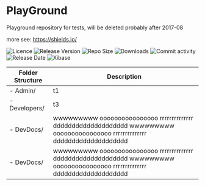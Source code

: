 # PlayGround
Playground repository for tests, will be deleted probably after 2017-08

more see: https://shields.io/

<img alt="Licence"         src="https://img.shields.io/badge/GPL-3.0-blue.svg">
<img alt="Release Version" src="https://img.shields.io/github/release/mniederw/MnCommonPsToolLib.svg">
<img alt="Repo Size"       src="https://img.shields.io/github/repo-size/mniederw/MnCommonPsToolLib.svg">
<img alt="Downloads"       src="https://img.shields.io/github/downloads/mniederw/MnCommonPsToolLib/total.svg">
<img alt="Commit activity" src="https://img.shields.io/github/commit-activity/y/mniederw/MnCommonPsToolLib.svg">
<img alt="Release Date"    src="https://img.shields.io/github/release-date/mniederw/MnCommonPsToolLib.svg">


<img alt="Xibase"          src="https://img.shields.io/website/https/xibase.zapto.org/mn.svg?label=xibase.zapto.org">



|Folder Structure       | Description
|---------------------- | ------------------------------------------------------------------------------------------------------
|- Admin/               | t1
|  - Developers/        | t3
|  - DevDocs/           | wwwwwwwww oooooooooooooooo rrrrrrrrrrrrrr dddddddddddddddddddd wwwwwwwww oooooooooooooooo rrrrrrrrrrrrrr dddddddddddddddddddd 
|- DevDocs/             | wwwwwwwww oooooooooooooooo rrrrrrrrrrrrrr dddddddddddddddddddd wwwwwwwww oooooooooooooooo rrrrrrrrrrrrrr dddddddddddddddddddd 
